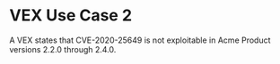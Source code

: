 # VEX Use Case 2

A VEX states that CVE-2020-25649 is not exploitable in Acme Product versions 2.2.0 through 2.4.0.
